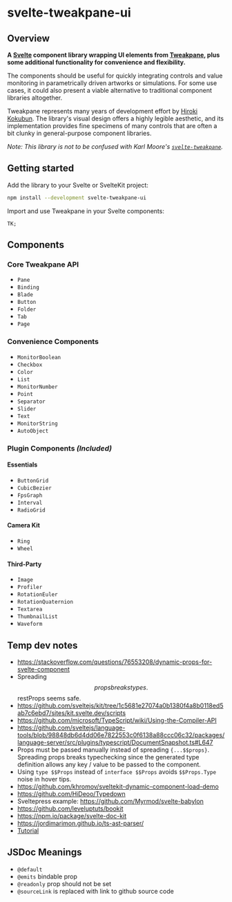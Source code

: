 # svelte-tweakpane-ui

## Overview

**A [Svelte](https://svelte.dev) component library wrapping UI elements from [Tweakpane](https://cocopon.github.io/tweakpane/), plus some additional functionality for convenience and flexibility.**

The components should be useful for quickly integrating controls and value monitoring in parametrically driven artworks or simulations. For some use cases, it could also present a viable alternative to traditional component libraries altogether.

Tweakpane represents many years of development effort by [Hiroki Kokubun](https://cocopon.me). The library's visual design offers a highly legible aesthetic, and its implementation provides fine specimens of many controls that are often a bit clunky in general-purpose component libraries.

_Note: This library is not to be confused with Karl Moore's [`svelte-tweakpane`](https://github.com/pierogis/svelte-tweakpane)._

## Getting started

Add the library to your Svelte or SvelteKit project:

```zsh
npm install --development svelte-tweakpane-ui
```

Import and use Tweakpane in your Svelte components:

```tsx
TK;
```

## Components

### Core Tweakpane API

- `Pane`
- `Binding`
- `Blade`
- `Button`
- `Folder`
- `Tab`
- `Page`

### Convenience Components

- `MonitorBoolean`
- `Checkbox`
- `Color`
- `List`
- `MonitorNumber`
- `Point`
- `Separator`
- `Slider`
- `Text`
- `MonitorString`
- `AutoObject`

### Plugin Components _(Included)_

#### Essentials

- `ButtonGrid`
- `CubicBezier`
- `FpsGraph`
- `Interval`
- `RadioGrid`

#### Camera Kit

- `Ring`
- `Wheel`

#### Third-Party

- `Image`
- `Profiler`
- `RotationEuler`
- `RotationQuaternion`
- `Textarea`
- `ThumbnailList`
- `Waveform`

## Temp dev notes

- https://stackoverflow.com/questions/76553208/dynamic-props-for-svelte-component
- Spreading $$props breaks types. $$restProps seems safe.
- https://github.com/sveltejs/kit/tree/1c5681e27074a0b1380f4a8b0118ed5ab7c6ebd7/sites/kit.svelte.dev/scripts
- https://github.com/microsoft/TypeScript/wiki/Using-the-Compiler-API
- https://github.com/sveltejs/language-tools/blob/98848db6d4dd06e7822553c0f6138a88ccc06c32/packages/language-server/src/plugins/typescript/DocumentSnapshot.ts#L647
- Props must be passed manually instead of spreading `{...$$props}`. Spreading props breaks typechecking since the generated type definition allows any key / value to be passed to the component.
- Using `type $$Props` instead of `interface $$Props` avoids `$$Props.Type` noise in hover tips.
- https://github.com/khromov/sveltekit-dynamic-component-load-demo
- https://github.com/HiDeoo/Typedown
- Sveltepress example: https://github.com/Myrmod/svelte-babylon
- https://github.com/leveluptuts/bookit
- https://npm.io/package/svelte-doc-kit
- https://jordimarimon.github.io/ts-ast-parser/
- [Tutorial](https://blog.logrocket.com/build-your-own-component-library-svelte/)

## JSDoc Meanings

- `@default`
- `@emits` bindable prop
- `@readonly` prop should not be set
- `@sourceLink` is replaced with link to github source code
